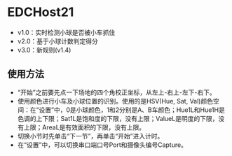 # EDCHost21

- v1.0：实时检测小球是否被小车抓住
- v2.0：基于小球计数判定得分
- v3.0：新规则(v1.4)

## 使用方法
- “开始”之前要先点一下场地的四个角校正坐标，从左上-右上-左下-右下。
- 使用颜色进行小车及小球位置的识别。使用的是HSV(Hue, Sat, Val)颜色空间：在“设置”中，0是小球颜色，1和2分别是A、B车颜色；Hue1L和Hue1H是色调的上下限；Sat1L是饱和度的下限，没有上限；ValueL是明度的下限，没有上限；AreaL是有效面积的下限，没有上限。
- 切换小节时先单击“下一节”，再单击“开始”进入计时。
- 在“设置”中，可以切换串口端口号Port和摄像头编号Capture。
